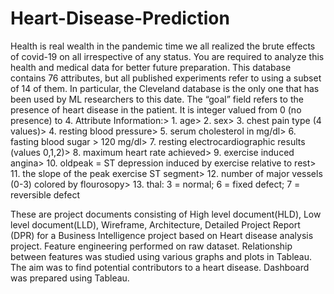 # Heart-Disease-Prediction

Health is real wealth in the pandemic time we all realized the brute effects of covid-19 on
all irrespective of any status. You are required to analyze this health and medical data for
better future preparation.
This database contains 76 attributes, but all published experiments refer to using a
subset of 14 of them. In particular, the Cleveland database is the only one that has been
used by ML researchers to this date. The “goal” field refers to the presence of heart
disease in the patient. It is integer valued from 0 (no presence) to 4. Attribute
Information:> 1. age> 2. sex> 3. chest pain type (4 values)> 4. resting blood pressure>
5. serum cholesterol in mg/dl> 6. fasting blood sugar > 120 mg/dl> 7. resting
electrocardiographic results (values 0,1,2)> 8. maximum heart rate achieved> 9.
exercise induced angina> 10. oldpeak = ST depression induced by exercise relative to
rest> 11. the slope of the peak exercise ST segment> 12. number of major vessels (0-3)
colored by flourosopy> 13. thal: 3 = normal; 6 = fixed defect; 7 = reversible defect

These are project documents consisting of High level document(HLD), Low level document(LLD), Wireframe, Architecture, Detailed Project Report (DPR) for a Business Intelligence 
project based on Heart disease analysis project.
Feature engineering performed on raw dataset. Relationship between features was studied using various graphs and plots in Tableau. The aim was to find potential contributors to a heart disease. Dashboard was prepared using Tableau.
